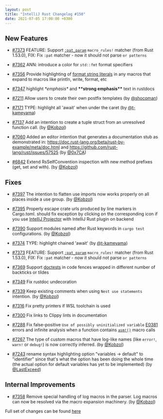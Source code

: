 ```yaml
---
layout: post
title: "IntelliJ Rust Changelog #150"
date: 2021-07-05 17:00:00 +0300
---
```



## New Features

* [#7373] FEATURE: Support [`:pat_param`](https://blog.rust-lang.org/2021/05/11/edition-2021.html#or-patterns-in-macro_rules) `macro_rules!` matcher (from Rust 1.53.0), FIX: Fix `:pat` matcher - now it should not parse `or patterns`

* [#7362] ANN: introduce a color for `std::fmt` format specifiers

* [#7356] Provide highlighting of [format string literals](https://doc.rust-lang.org/std/fmt/) in any macros that expand to macros like println, write, format, etc

* [#7347] highlight *\*emphasis\** and **\*\*strong emphasis\*\*** text in rustdocs

* [#7211] Allow users to create their own postfix templates (by [@shocoman])

* [#7171] TYPE: highlight all 'await' when under the caret (by [@t-kameyama])

* [#7137] Add an intention to create a tuple struct from an unresolved function call. (by [@Kobzol])

* [#7060] Added an editor intention that generates a documentation stub as demonstrated in: https://doc.rust-lang.org/beta/rust-by-example/meta/doc.html and https://github.com/rust-lang/rust/issues/57525 (by [@0x7CA])

* [#6842] Extend RsSelfConvention inspection with new method prefixes (get, set and with). (by [@Kobzol])

## Fixes

* [#7397] The intention to flatten use imports now works properly on all places inside a use group. (by [@Kobzol])

* [#7395] Properly escape crate urls produced by line markers in Cargo.toml. should fix exception by clicking on the corresponding icon if you use [IntelliJ Projector](https://blog.jetbrains.com/blog/2021/03/11/projector-is-out/) with IntelliJ Rust plugin on backend

* [#7390] Support modules named after Rust keywords in `cargo test` configurations. (by [@Kobzol])

* [#7374] TYPE: highlight chained 'await' (by [@t-kameyama])

* [#7373] FEATURE: Support [`:pat_param`](https://blog.rust-lang.org/2021/05/11/edition-2021.html#or-patterns-in-macro_rules) `macro_rules!` matcher (from Rust 1.53.0), FIX: Fix `:pat` matcher - now it should not parse `or patterns`

* [#7369] Support [doctests](https://doc.rust-lang.org/rustdoc/documentation-tests.html) in code fences wrapped in different number of backticks or tildes

* [#7349] Fix rustdoc undecoration

* [#7339] Keep existing comments when using `Nest use statements` intention. (by [@Kobzol])

* [#7316] Fix pretty printers if WSL toolchain is used

* [#7300] Fix links to Clippy lints in documentation

* [#7288] Fix false-positive `Use of possibly uninitialized variable` [E0381](https://doc.rust-lang.org/error-index.html#E0381) errors and infinite analysis when a function contains [`asm!()`](https://github.com/rust-lang/rfcs/blob/master/text/2873-inline-asm.md) macro calls

* [#7267] The type of custom macros that have log-like names (like `error!`, `warn!` or `debug!`) is now correctly inferred. (by [@Kobzol])

* [#7243] rename syntax highlighting option "variables -> default" to "identifier" since that's what the option has been doing the whole time (the actual option for default variables has yet to be implemented) (by [@LastExceed])

## Internal Improvements

* [#7358] Remove special handling of log macros in the parser. Log macros can now be resolved via the macro expansion machinery. (by [@Kobzol])

Full set of changes can be found [here](https://github.com/intellij-rust/intellij-rust/milestone/58?closed=1)

[@0x7CA]: https://github.com/0x7CA
[@Kobzol]: https://github.com/Kobzol
[@LastExceed]: https://github.com/LastExceed
[@shocoman]: https://github.com/shocoman
[@t-kameyama]: https://github.com/t-kameyama

[#6842]: https://github.com/intellij-rust/intellij-rust/pull/6842
[#7060]: https://github.com/intellij-rust/intellij-rust/pull/7060
[#7137]: https://github.com/intellij-rust/intellij-rust/pull/7137
[#7171]: https://github.com/intellij-rust/intellij-rust/pull/7171
[#7211]: https://github.com/intellij-rust/intellij-rust/pull/7211
[#7243]: https://github.com/intellij-rust/intellij-rust/pull/7243
[#7267]: https://github.com/intellij-rust/intellij-rust/pull/7267
[#7288]: https://github.com/intellij-rust/intellij-rust/pull/7288
[#7300]: https://github.com/intellij-rust/intellij-rust/pull/7300
[#7316]: https://github.com/intellij-rust/intellij-rust/pull/7316
[#7339]: https://github.com/intellij-rust/intellij-rust/pull/7339
[#7347]: https://github.com/intellij-rust/intellij-rust/pull/7347
[#7349]: https://github.com/intellij-rust/intellij-rust/pull/7349
[#7356]: https://github.com/intellij-rust/intellij-rust/pull/7356
[#7358]: https://github.com/intellij-rust/intellij-rust/pull/7358
[#7362]: https://github.com/intellij-rust/intellij-rust/pull/7362
[#7369]: https://github.com/intellij-rust/intellij-rust/pull/7369
[#7373]: https://github.com/intellij-rust/intellij-rust/pull/7373
[#7374]: https://github.com/intellij-rust/intellij-rust/pull/7374
[#7390]: https://github.com/intellij-rust/intellij-rust/pull/7390
[#7395]: https://github.com/intellij-rust/intellij-rust/pull/7395
[#7397]: https://github.com/intellij-rust/intellij-rust/pull/7397
